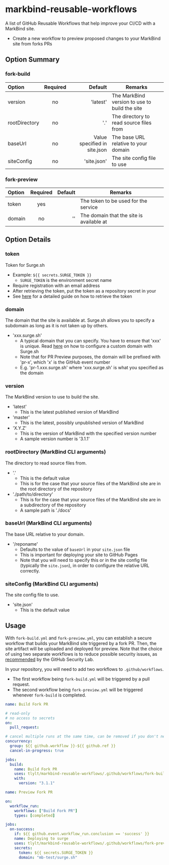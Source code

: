 # markbind-reusable-workflows
A list of GitHub Reusable Workflows that help improve your CI/CD with a MarkBind site.
- Create a new workflow to preview proposed changes to your MarkBind site from forks PRs
## Option Summary

### fork-build

Option        | Required |                      Default | Remarks
:-------------|:--------:|-----------------------------:|----------------------------------------------
version       |    no    |                     'latest' | The MarkBind version to use to build the site
rootDirectory |    no    |                          '.' | The directory to read source files from
baseUrl       |    no    | Value specified in site.json | The base URL relative to your domain
siteConfig    |    no    |                  'site.json' | The site config file to use

### fork-preview

Option | Required | Default | Remarks
:------|:--------:|--------:|-----------------------------------------
token  |   yes    |         | The token to be used for the service
domain |    no    |      '' | The domain that the site is available at

## Option Details

### token
Token for Surge.sh
- Example: `${{ secrets.SURGE_TOKEN }}`
  - `SURGE_TOKEN` is the environment secret name
- Require registration with an email address
- After retrieving the token, put the token as a repository secret in your
- See [here](https://markbind.org/userGuide/deployingTheSite.html#previewing-prs-using-surge) for a detailed guide on how to retrieve the token

### domain
The domain that the site is available at. Surge.sh allows you to specify a subdomain as long as it is not taken up by others.

- 'xxx.surge.sh'
  - A typical domain that you can specify. You have to ensure that 'xxx' is unique. Read [here](https://surge.sh/help/adding-a-custom-domain) on how to configure a custom domain with Surge.sh
  - Note that for PR Preview purposes, the domain will be prefixed with 'pr-x', which 'x' is the GitHub event number
  - E.g. 'pr-1.xxx.surge.sh' where 'xxx.surge.sh' is what you specified as the domain

### version
The MarkBind version to use to build the site.
- 'latest'
  - This is the latest published version of MarkBind
- 'master'
  - This is the latest, possibly unpublished version of MarkBind
- 'X.Y.Z'
  - This is the version of MarkBind with the specified version number
  - A sample version number is '3.1.1'

### rootDirectory (MarkBind CLI arguments)
The directory to read source files from.
- '.'
  - This is the default value
  - This is for the case that your source files of the MarkBind site are in the root directory of the repository
- './path/to/directory'
  - This is for the case that your source files of the MarkBind site are in a subdirectory of the repository
  - A sample path is './docs'

### baseUrl (MarkBind CLI arguments)
The base URL relative to your domain.
- '/reponame'
  - Defaults to the value of `baseUrl` in your `site.json` file
  - This is important for deploying your site to GitHub Pages
  - Note that you will need to specify this or in the site config file (typically the `site.json`), in order to configure the relative URL correctly.

### siteConfig (MarkBind CLI arguments)
The site config file to use.
- 'site.json'
  - This is the default value
## Usage
With `fork-build.yml` and `fork-preview.yml`, you can establish a secure workflow that builds your MarkBind site triggered by a fork PR.
Then, the site artifact will be uploaded and deployed for preview. Note that the choice of using two separate workflows is to reduce possible security issues, as [recommended](https://securitylab.github.com/research/github-actions-preventing-pwn-requests/) by the GitHub Security Lab.

In your repository, you will need to add two workflows to `.github/workflows`.
- The first workflow being `fork-build.yml` will be triggered by a pull request.
- The second workflow being `fork-preview.yml` will be triggered whenever `fork-build` is completed.

```yaml
name: Build Fork PR

# read-only
# no access to secrets
on:
  pull_request:

# cancel multiple runs at the same time, can be removed if you don't need it
concurrency: 
  group: ${{ github.workflow }}-${{ github.ref }}
  cancel-in-progress: true

jobs:
  build:
    name: Build Fork PR
    uses: tlylt/markbind-reusable-workflows/.github/workflows/fork-build.yml@main
    with:
      version: "3.1.1"
```

```yaml
name: Preview Fork PR

on:
  workflow_run:
    workflows: ["Build Fork PR"]
    types: [completed]

jobs:
  on-success:
    if: ${{ github.event.workflow_run.conclusion == 'success' }}
    name: Deploying to surge
    uses: tlylt/markbind-reusable-workflows/.github/workflows/fork-preview.yml@main
    secrets:
      token: ${{ secrets.SURGE_TOKEN }}
      domain: "mb-test/surge.sh"
```
